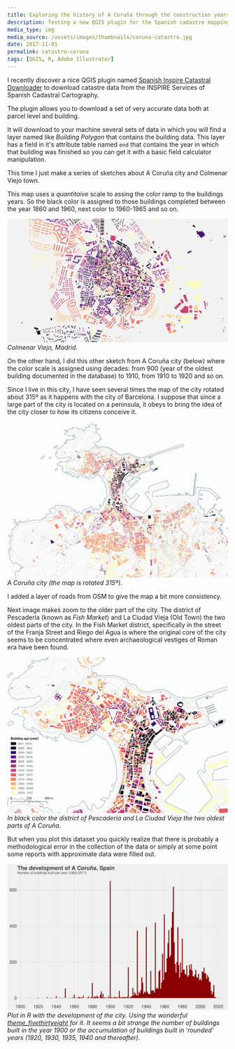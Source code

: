 ```yaml
---
title: Exploring the history of A Coruña through the construction years of its buildings
description: Testing a new QGIS plugin for the Spanish cadastre mapping public lands in A Coruña.
media_type: img
media_source: /assets/images/thumbnails/coruna-catastro.jpg
date: 2017-11-01
permalink: catastro-coruna
tags: [QGIS, R, Adobe Illustrator]
---
```


I recently discover a nice QGIS plugin named [Spanish Inspire Catastral Downloader](https://github.com/sigdeletras/Spanish_Inspire_Catastral_Downloader) to download catastre data from the INSPIRE Services of Spanish Cadastral Cartography.

The plugin allows you to download a set of very accurate data both at parcel level and building.

It will download to your machine several sets of data in which you will find a layer named like _Building Polygon_ that contains the building data. This layer has a field in it's attribute table named `end` that contains the year in which that building was finished so you can get it with a basic field calculator manipulation.

This time I just make a series of sketches about A Coruña city and Colmenar Viejo town.

This map uses a _quantitaive_ scale to assing the color ramp to the buildings years. So the black color is assigned to those buildings completed between the year 1860 and 1960, next color to 1960-1965 and so on.

![image](/assets/images/colmenar.jpg)
_Colmenar Viejo, Madrid._

On the other hand, I did this other sketch from A Coruña city (below) where the color scale is assigned using decades: from 900 (year of the oldest building documented in the database) to 1910, from 1910 to 1920 and so on.

Since I live in this city, I have seen several times the map of the city rotated about 315º as it happens with the city of Barcelona. I suppose that since a large part of the city is located on a peninsula, it obeys to bring the idea of the city closer to how its citizens conceive it.

![image](/assets/images/coruna-catastro.jpg)
_A Coruña city (the map is rotated 315º)._

I added a layer of roads from OSM to give the map a bit more consistency.

Next image makes zoom to the older part of the city. The district of Pescadería (known as _Fish Market_) and La Ciudad Vieja (Old Town) the two oldest parts of the city. In the Fish Market district, specifically in the street of the Franja Street and Riego del Agua is where the original core of the city seems to be concentrated where even archaeological vestiges of Roman era have been found.

![image](/assets/images/old-city-coruna-legend.jpg)
_In black color the district of Pescadería and La Ciudad Vieja the two oldest parts of A Coruña._

But when you plot this dataset you quickly realize that there is probably a methodological error in the collection of the data or simply at some point some reports with approximate data were filled out.

![image](/assets/images/plot_coruna_buildings.jpeg)
_Plot in R with the development of the city. Using the wonderful [theme_fivethirtyeight](https://github.com/jrnold/ggthemes) for it.
It seems a bit strange the number of buildings built in the year 1900 or the accumulation of buildings built in 'rounded' years (1920, 1930, 1935, 1940 and thereafter)._
